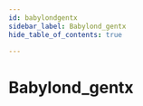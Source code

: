```yaml
---
id: babylondgentx
sidebar_label: Babylond_gentx
hide_table_of_contents: true

---
```


# Babylond_gentx